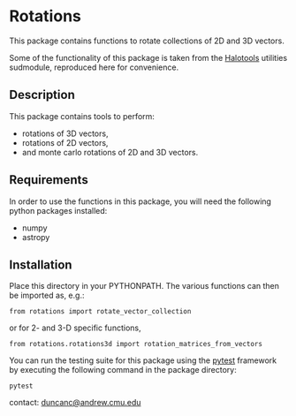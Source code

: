 # Rotations

This package contains functions to rotate collections of 2D and 3D vectors.

Some of the functionality of this package is taken from the [Halotools](https://halotools.readthedocs.io/en/latest/) utilities sudmodule, reproduced here for convenience.    


## Description

This package contains tools to perform:

* rotations of 3D vectors,
* rotations of 2D vectors,
* and monte carlo rotations of 2D and 3D vectors.


## Requirements

In order to use the functions in this package, you will need the following python packages installed:

* numpy
* astropy


## Installation

Place this directory in your PYTHONPATH.  The various functions can then be imported as, e.g.:  

```
from rotations import rotate_vector_collection
```  

or for 2- and 3-D specific functions,

```
from rotations.rotations3d import rotation_matrices_from_vectors
``` 

You can run the testing suite for this package using the [pytest](https://docs.pytest.org/en/latest/) framework by executing the following command in the package directory:

```
pytest
```


contact:
duncanc@andrew.cmu.edu